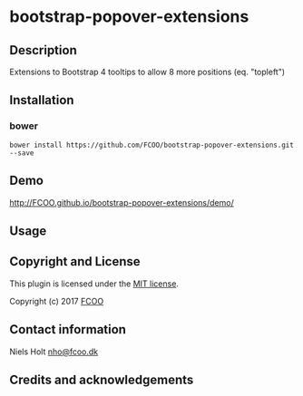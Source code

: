 # bootstrap-popover-extensions
>


## Description
Extensions to Bootstrap 4 tooltips to allow 8 more positions (eq. "topleft")

## Installation
### bower
`bower install https://github.com/FCOO/bootstrap-popover-extensions.git --save`

## Demo
http://FCOO.github.io/bootstrap-popover-extensions/demo/ 



## Usage

<!-- 
### options
| Id | Type | Default | Description |
| :--: | :--: | :-----: | --- |
| options1 | boolean | true | If <code>true</code> the ... |
| options2 | string | null | Contain the ... |

### Methods

    .methods1( arg1, arg2,...): Do something
    .methods2( arg1, arg2,...): Do something else

 -->

## Copyright and License
This plugin is licensed under the [MIT license](https://github.com/FCOO/bootstrap-popover-extensions/LICENSE).

Copyright (c) 2017 [FCOO](https://github.com/FCOO)

## Contact information

Niels Holt nho@fcoo.dk


## Credits and acknowledgements
